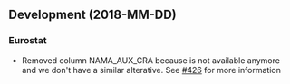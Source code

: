 Development (2018-MM-DD)
------------------------

### Eurostat
* Removed column NAMA_AUX_CRA because is not available anymore and we don't have a similar alterative. See [#426](https://github.com/CartoDB/bigmetadata/issues/426) for more information
